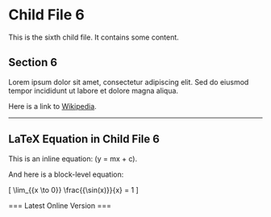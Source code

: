 # Child File 6

This is the sixth child file. It contains some content.

## Section 6

Lorem ipsum dolor sit amet, consectetur adipiscing elit. Sed do eiusmod tempor incididunt ut labore et dolore magna aliqua.

Here is a link to [Wikipedia](https://www.wikipedia.org/).

---

## LaTeX Equation in Child File 6

This is an inline equation: \(y = mx + c\).

And here is a block-level equation:

\[
\lim_{{x \to 0}} \frac{{\sin(x)}}{x} = 1
\]

=== Latest Online Version ===
